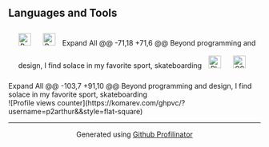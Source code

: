 
  </td>
</tr>
</tbody>
</table>

## Languages and Tools  
<div align="center">  
<a href="https://reactjs.org/" target="_blank"><img style="margin: 10px" src="https://profilinator.rishav.dev/skills-assets/react-original-wordmark.svg" alt="React" height="25" /></a>  
<a href="https://getbootstrap.com/docs/3.4/javascript/" target="_blank"><img style="margin: 10px" src="https://profilinator.rishav.dev/skills-assets/bootstrap-plain.svg" alt="Bootstrap" height="25" /></a>  
Expand All
	@@ -71,18 +71,6 @@ Beyond programming and design, I find solace in my favorite sport, skateboarding
<a href="https://www.adobe.com/in/products/photoshop.html" target="_blank"><img style="margin: 10px" src="https://profilinator.rishav.dev/skills-assets/photoshop-plain.svg" alt="Photoshop" height="25" /></a>  
<a href="https://www.w3schools.com/css/" target="_blank"><img style="margin: 10px" src="https://profilinator.rishav.dev/skills-assets/css3-original-wordmark.svg" alt="CSS3" height="25" /></a>  
</div>  


<br/>  
Expand All
	@@ -103,7 +91,10 @@ Beyond programming and design, I find solace in my favorite sport, skateboarding
</td></tr></table>  

<br/> 
![Profile views counter](https://komarev.com/ghpvc/?username=p2arthur&&style=flat-square)
<br />



----
<div align="center">Generated using <a href="https://profilinator.rishav.dev/" target="_blank">Github Profilinator</a></div>
